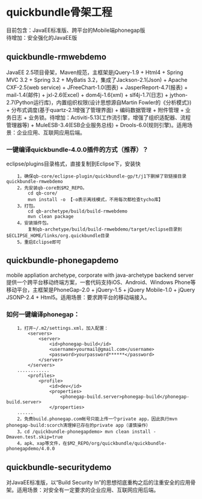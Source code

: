 quickbundle骨架工程
================================================
目前包含：JavaEE标准版、跨平台的Mobile端phonegap版<br/>
待增加：安全强化的JavaEE版

quickbundle-rmwebdemo
------------------------------------------------
JavaEE 2.5项目骨架，Maven规范，主框架是jQuery-1.9 + Html4 + Spring MVC 3.2 + Spring 3.2 + MyBatis 3.2，集成了Jackson-2.1(Json) + Apache CXF-2.5(web service) + JFreeChart-1.0(图表) + JasperReport-4.7(报表) + mail-1.4(邮件) + jxl-2.6(Excel) + dom4j-1.6(xml) + slf4j-1.7(日志) + jython-2.7(Python运行库)，内置组织权限(设计思想源自Martin Fowler的《分析模式》) + 分布式调度(基于quartz-2.1增强了管理界面) + 编码数据管理 + 附件管理 + 业务日志 + 业务锁。待增加：Activiti-5.13(工作流引擎，增强了组织适配器、流程管理器等) + MuleESB-3.4(ESB企业服务总线) + Drools-6.0(规则引擎)。适用场景：企业应用、互联网应用后端。

### 一键编译quickbundle-4.0.0插件的方式（推荐）？
eclipse/plugins目录格式，直接复制到Eclipse下，安装快

		1，确保qb-core/eclipse-plugin/quickbundle-gp/t/j1下删掉了软链接目录quickbundle-rmwebdemo
		2，先安装qb-core到$M2_REPO。
			cd qb-core/
			mvn install -o 【-o表示离线模式，不用每次都检查tycho库】
		3，打包。
			cd qb-archetype/build/build-rmwebdemo
			mvn clean package
		4，安装插件包。
			复制qb-archetype/build/build-rmwebdemo/target/eclipse目录到$ECLIPSE_HOME/links/org.quickbundle目录
		5，重启Eclipse即可

		
quickbundle-phonegapdemo
------------------------------------------------
mobile appliation archetype, corporate with java-archetype backend server<br/>
提供一个跨平台移动终端方案，一套代码支持iOS、Android、Windows Phone等移动平台，主框架是PhoneGap-2.0 + jQuery-1.5 + jQuery Mobile-1.0 + jQuery JSONP-2.4 + Html5。适用场景：要求跨平台的移动端接入。

### 如何一键编译phonegap：
		1，打开~/.m2/settings.xml，加入配置：
			<servers>
				<server>
					<id>phonegap-build</id>
					<username>yourmail@gmail.com</username>
					<password>yourpassword******</password> 
				</server>
			</servers>
		............
			<profiles>
				<profile>
					<id>dev</id>
					<properties>
						<phonegap-build.server>phonegap-build</phonegap-build.server>
					</properties>
		......
		2，免费build.phonegap.com帐号只能上传一个private app，因此执行mvn phonegap-build:scorch清理掉已存在的private app（谨慎操作）
		3，cd /quickbundle-phonegapdemo> mvn clean install -Dmaven.test.skip=true
		4，apk、xap等文件，在$M2_REPO/org/quickbundle/quickbundle-phonegapdemo/4.0.0

quickbundle-securitydemo
------------------------------------------------
对JavaEE标准版，以“Build Security In”的思想彻底重构之后的注重安全的应用骨架。适用场景：对安全有一定要求的企业应用、互联网应用后端。
